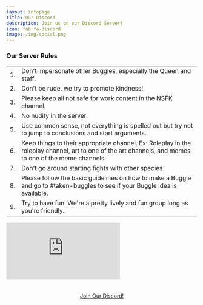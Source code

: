 ```yaml
---
layout: infopage
title: Our Discord
description: Join us on our Discord Server!
icon: fab fa-discord
image: /img/social.png
---
```

<div class="row">
	<div class="col-md-6">
		<h3 class="text-primary">Our Server Rules</h3>
		<table class="table" style="border: 1px solid #FFFFFF">
			<tbody>
				<tr>
					<td scope="row">1.</td>
					<td>Don't impersonate other Buggles, especially the Queen and staff.</td>
				</tr>
				<tr>
					<td scope="row">2.</td>
					<td>Don't be rude, we try to promote kindness!</td>
				</tr>
				<tr>
					<td scope="row">3.</td>
					<td>Please keep all not safe for work content in the NSFK channel.</td>
				</tr>
				<tr>
					<td scope="row">4.</td>
					<td>No nudity in the server.</td>
				</tr>
				<tr>
					<td scope="row">5.</td>
					<td>Use common sense, not everything is spelled out but try not to jump to 
					conclusions and start arguments.</td>
				</tr>
				<tr>
					<td scope="row">6.</td>
					<td>Keep things to their appropriate channel. Ex: Roleplay in the roleplay channel, 
					art to one of the art channels, and memes to one of the meme channels.</td>
				</tr>
				<tr>
					<td scope="row">7.</td>
					<td>Don't go around starting fights with other species.</td>
				</tr>
				<tr>
					<td scope="row">8.</td>
					<td>Please follow the basic guidelines on how to make a Buggle and go to 
					<span class="discord-tag">#taken-buggles</span> to see if your Buggle idea is available.</td>
				</tr>
				<tr>
					<td scope="row">9.</td>
					<td>Try to have fun. We're a pretty lively and fun group long as you're friendly.</td>
				</tr>
			</tbody>
		</table>
	</div>
	<iframe class="col-md-6" src="https://discordapp.com/widget?id=541806481683644438&theme=dark" allowtransparency="true" frameborder="0">
	</iframe>
</div>
<br><br>
<center>
<a class="btn btn-primary text-dark" href="https://discord.gg/zs7zayp" target="_blank">Join Our Discord!</a>
</center>
